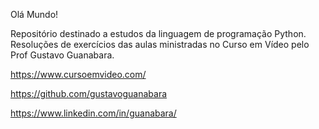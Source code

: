 Olá Mundo!

Repositório destinado a estudos da linguagem de programação Python.
Resoluções de exercícios das aulas ministradas no Curso em Vídeo pelo Prof Gustavo Guanabara.

https://www.cursoemvideo.com/

https://github.com/gustavoguanabara

https://www.linkedin.com/in/guanabara/

